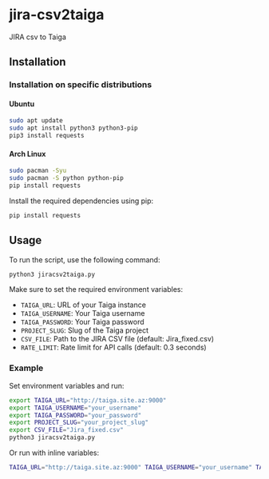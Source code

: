 # jira-csv2taiga
JIRA csv to Taiga

## Installation

### Installation on specific distributions

#### Ubuntu
```bash
sudo apt update
sudo apt install python3 python3-pip
pip3 install requests
```

#### Arch Linux
```bash
sudo pacman -Syu
sudo pacman -S python python-pip
pip install requests
```

Install the required dependencies using pip:

```bash
pip install requests
```

## Usage

To run the script, use the following command:

```bash
python3 jiracsv2taiga.py
```

Make sure to set the required environment variables:

- `TAIGA_URL`: URL of your Taiga instance
- `TAIGA_USERNAME`: Your Taiga username
- `TAIGA_PASSWORD`: Your Taiga password
- `PROJECT_SLUG`: Slug of the Taiga project
- `CSV_FILE`: Path to the JIRA CSV file (default: Jira_fixed.csv)
- `RATE_LIMIT`: Rate limit for API calls (default: 0.3 seconds)

### Example

Set environment variables and run:

```bash
export TAIGA_URL="http://taiga.site.az:9000"
export TAIGA_USERNAME="your_username"
export TAIGA_PASSWORD="your_password"
export PROJECT_SLUG="your_project_slug"
export CSV_FILE="Jira_fixed.csv"
python3 jiracsv2taiga.py
```

Or run with inline variables:

```bash
TAIGA_URL="http://taiga.site.az:9000" TAIGA_USERNAME="your_username" TAIGA_PASSWORD="your_password" PROJECT_SLUG="your_project_slug" CSV_FILE="Jira_fixed.csv" python3 jiracsv2taiga.py
```
